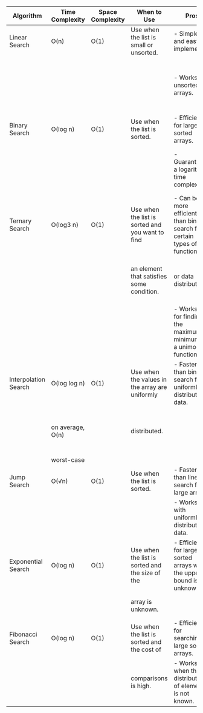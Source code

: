| Algorithm            | Time Complexity  | Space Complexity | When to Use                                      | Pros                                                                      | Cons                                                                    |
|----------------------|------------------|------------------|--------------------------------------------------|---------------------------------------------------------------------------|-------------------------------------------------------------------------|
| Linear Search        | O(n)             | O(1)             | Use when the list is small or unsorted.          | - Simple and easy to implement.                                           | - Inefficient for large or sorted arrays.                               |
|                      |                  |                  |                                                  | - Works on unsorted arrays.                                               | - Performs poorly compared to other algorithms for large datasets.      |
| Binary Search        | O(log n)         | O(1)             | Use when the list is sorted.                     | - Efficient for large sorted arrays.                                      | - Requires a sorted array as input.                                     |
|                      |                  |                  |                                                  | - Guarantees a logarithmic time complexity.                               | - Not suitable for dynamic datasets that frequently change.             |
| Ternary Search       | O(log3 n)        | O(1)             | Use when the list is sorted and you want to find | - Can be more efficient than binary search for certain types of functions | - Not suitable for all types of data distributions.                     |
|                      |                  |                  | an element that satisfies some condition.        | or data distributions.                                                    | - Requires the function to be unimodal for efficient operation.         |
|                      |                  |                  |                                                  | - Works well for finding the maximum or minimum of a unimodal function.   | - May require more comparisons compared to binary search in some cases. |
| Interpolation Search | O(log log n)     | O(1)             | Use when the values in the array are uniformly   | - Faster than binary search for uniformly distributed data.               | - Inefficient for non-uniformly distributed data.                       |
|                      | on average, O(n) |                  | distributed.                                     |                                                                           | - Requires uniformly distributed data to achieve its optimal time       |
|                      | worst-case       |                  |                                                  |                                                                           | complexity.                                                             |
| Jump Search          | O(√n)            | O(1)             | Use when the list is sorted.                     | - Faster than linear search for large arrays.                             | - Requires a sorted array as input.                                     |
|                      |                  |                  |                                                  | - Works well with uniformly distributed data.                             | - Not as efficient as binary search.                                    |
| Exponential Search   | O(log n)         | O(1)             | Use when the list is sorted and the size of the  | - Efficient for large sorted arrays when the upper bound is unknown.      | - Requires a sorted array as input.                                     |
|                      |                  |                  | array is unknown.                                |                                                                           | - Performs poorly for small arrays.                                     |
| Fibonacci Search     | O(log n)         | O(1)             | Use when the list is sorted and the cost of      | - Efficient for searching in large sorted arrays.                         | - Requires a sorted array as input.                                     |
|                      |                  |                  | comparisons is high.                             | - Works well when the distribution of elements is not known.              | - Not as efficient as binary search in some scenarios.                  |
